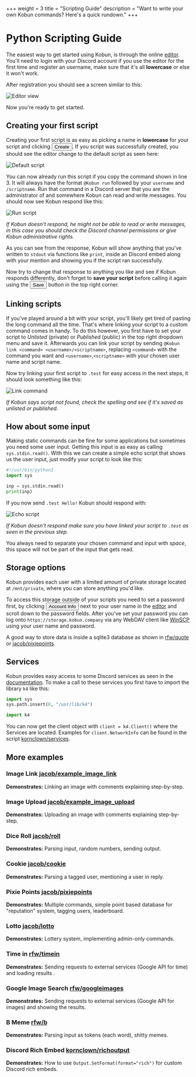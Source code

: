 +++
weight = 3
title = "Scripting Guide"
description = "Want to write your own Kobun commands? Here's a quick rundown."
+++

# Python Scripting Guide

The easiest way to get started using Kobun, is through the online [editor](/editor). You'll need to login with your Discord account if you use the editor for the first time and register an username, make sure that it's all **lowercase** or else it won't work.

After registration you should see a screen similar to this:

![Editor view](/images/guide_editor.png)

Now you're ready to get started.

## Creating your first script

Creating your first script is as easy as picking a name in **lowercase** for your script and clicking <button type="button" class="btn btn-primary">Create</button>. If you script was successfully created, you should see the editor change to the default script as seen here:

![Default script](/images/guide_default_script.png)

You can now already run this script if you copy the command shown in line 3. It will always have the format `@Kobun run` followed by your `username` and `/scriptname`. Run that command in a Discord server that you are the administrator of and somewhere Kobun can read and write messages. You should now see Kobun respond like this:

![Run script](/images/guide_run.png)

*If Kobun doesn't respond, he might not be able to read or write messages, in this case you should check the Discord channel permissions or give Kobun administrative rights.*

As you can see from the response, Kobun will show anything that you've written to `stdout` via functions like `print`, inside an Discord embed along with your mention and showing you if the script ran successfully.

Now try to change that response to anything you like and see if Kobun responds differently, don't forget to **save your script** before calling it again using the <button type="button" class="btn btn-primary">Save</button> button in the top right corner.

## Linking scripts

If you've played around a bit with your script, you'll likely get tired of pasting the long command all the time. That's where linking your script to a custom command comes in handy. To do this however, you first have to set your script to *Unlisted* (private) or *Published* (public) in the top right dropdown menu and save it. Afterwards you can link your script by sending `@Kobun link <command> <username>/<scriptname>`, replacing `<command>` with the command you want and `<username>`,`<scriptname>` with your chosen user name and script name.

Now try linking your first script to `.test` for easy access in the next steps, it should look something like this:

![Link command](/images/guide_link.png)

*If Kobun says script not found, check the spelling and see if it's saved as unlisted or published.*

## How about some input

Making static commands can be fine for some applications but sometimes you need some user input. Getting this input is as easy as calling `sys.stdin.read()`. With this we can create a simple echo script that shows us the user input, just modify your script to look like this:

```python
#!/usr/bin/python3
import sys

inp = sys.stdin.read()
print(inp)
```

If you now send `.test Hello!` Kobun should respond with:

![Echo script](/images/guide_echo.png)

*If Kobun doesn't respond make sure you have linked your script to `.test` as seen in the previous step.*

You always need to separate your chosen command and input with *space*, this space will not be part of the input that gets read.

## Storage options

Kobun provides each user with a limited amount of private storage located at `/mnt/private`, where you can store anything you'd like.

To access this storage outside of your scripts you need to set a password first, by clicking <button type="button" class="btn btn-secondary">Account Info</button> next to your user name in the [editor](/editor) and scroll down to the password fields. After you've set your password you can log onto `https://storage.kobun.company` via any WebDAV client like [WinSCP](https://winscp.net/) using your user name and password.

A good way to store data is inside a sqlite3 database as shown in [rfw/quote](https://kobun.company/scripts/view.html?rfw/quote) or [jacob/pixiepoints](https://kobun.life/scripts/view.html?jacob/pixiepoints).

##  Services

Kobun provides easy access to some Discord services as seen in the [documentation](https://docs.kobun.company/en/latest/scripting/services.html). To make a call to these services you first have to import the library `k4` like this:

```python
import sys
sys.path.insert(0, "/usr/lib/k4")

import k4
```

You can now get the client object with `client = k4.Client()` where the Services are located. Examples for  `client.NetworkInfo` can be found in the script [kornclown/services](https://kobun.company/scripts/view.html?kornclown/services).

## More examples

### Image Link [jacob/example_image_link](https://kobun.life/scripts/view.html?jacob/example_image_link)

**Demonstrates:** Linking an image with comments explaining step-by-step.

### Image Upload [jacob/example_image_upload](https://kobun.life/scripts/view.html?jacob/example_image_upload)

**Demonstrates:** Uploading an image with comments explaining step-by-step.

### Dice Roll [jacob/roll](https://kobun.life/scripts/view.html?jacob/roll) 

**Demonstrates:** Parsing input, random numbers, sending output.

### Cookie [jacob/cookie](https://kobun.life/scripts/view.html?jacob/cookie)

**Demonstrates:** Parsing a tagged user, mentioning a user in reply.

### Pixie Points [jacob/pixiepoints](https://kobun.life/scripts/view.html?jacob/pixiepoints)

**Demonstrates:** Multiple commands, simple point based database for "reputation" system, tagging users, leaderboard.

### Lotto [jacob/lotto](https://kobun.life/scripts/view.html?jacob/lotto) 

**Demonstrates:** Lottery system, implementing admin-only commands.

### Time in [rfw/timein](https://kobun.life/scripts/view.html?rfw/timein)

**Demonstrates:** Sending requests to external services (Google API for time) and loading results .

### Google Image Search [rfw/googleimages](https://kobun.life/scripts/view.html?rfw/googleimages)

**Demonstrates:** Sending requests to external services (Google API for images) and showing the results.

### B Meme [rfw/b](https://kobun.life/scripts/view.html?rfw/b)

**Demonstrates:** Parsing input as tokens (each word), shitty memes.

### Discord Rich Embed [kornclown/richoutput](https://kobun.company/scripts/view.html?kornclown/richoutput)

**Demonstrates:** How to use `Output.SetFormat(format="rich")` for custom Discord rich embeds.
